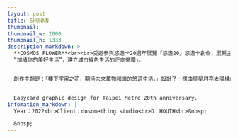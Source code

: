 ```yaml
---
layout: post
title: SHUNNN
thumbnail:
thumbnail_w: 2000
thumbnail_h: 1333
description_markdown: >-
  **COSMOS FLOWER**<br><br>受邀參與悠遊卡20週年展覽「悠遊20」悠遊卡創作，展覽主題以「
  “加植你的美好生活”，建立城市綠色生活的正向循環」。


  創作主題是：「種下宇宙之花，期待未來萬物和諧的悠遊生活。」設計了一棵由星星月亮太陽構成的宇宙之花。


  Easycard graphic design for Taipei Metro 20th anniversary.
infomation_markdown: |-
  Year：2022<br>Client：dosomething studio<br>D：HOUTH<br>&nbsp;

  &nbsp;
---
```

